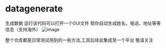 # datagenerate
生成数据
运行该代码可以打开一个GUI文件
帮你自动生成姓名，电话，地址等等信息（支持海外）
![image](https://github.com/user-attachments/assets/fb043dd4-e070-4060-bca6-29f32cf3b30c)


整个仓库都是日常测试用到的一些方法,工具后续会集成至一个平台 敬请关注
